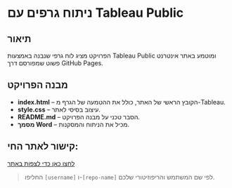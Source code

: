 # ניתוח גרפים עם Tableau Public

## תיאור
הפרויקט מציג לוח גרפי שנבנה באמצעות Tableau Public ומוטמע באתר אינטרנט פשוט שמפורסם דרך GitHub Pages.

## מבנה הפרויקט
- **index.html** – הקובץ הראשי של האתר, כולל את ההטמעה של הגרף מ-Tableau.
- **style.css** – עיצוב בסיסי לאתר.
- **README.md** – הסבר טכני על מבנה הפרויקט.
- **מסמך Word** – מכיל את הניתוח והמסקנות.

## קישור לאתר החי:
[לחצו כאן כדי לצפות באתר](https://[username].github.io/[repo-name])

> החליפו `[username]` ו-`[repo-name]` לפי שם המשתמש והריפוזיטורי שלכם.
